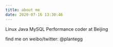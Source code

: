 ```yaml
---
title: about me
date: 2020-07-16 13:30:46
---
```

Linux Java MySQL Performance coder at Beijing

find me on weibo/twitter: @plantegg
